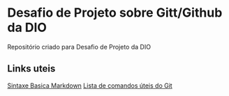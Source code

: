 # Desafio de Projeto sobre Gitt/Github da DIO 
Repositório criado para Desafio de Projeto da DIO

## Links uteis
[Sintaxe Basica Markdown](https://www.markdownguide.org/)
[Lista de comandos úteis do Git](https://gist.github.com/leocomelli/2545add34e4fec21ec16)
